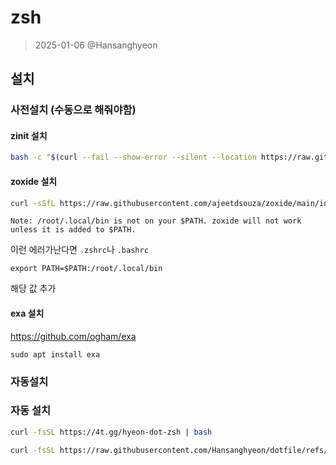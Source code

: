 # zsh

> 2025-01-06 @Hansanghyeon

## 설치

### 사전설치 (수동으로 해줘야함)

#### zinit 설치

```sh
bash -c "$(curl --fail --show-error --silent --location https://raw.githubusercontent.com/zdharma-continuum/zinit/HEAD/scripts/install.sh)"
```

#### zoxide 설치

```sh
curl -sSfL https://raw.githubusercontent.com/ajeetdsouza/zoxide/main/install.sh | sh
```

```
Note: /root/.local/bin is not on your $PATH. zoxide will not work unless it is added to $PATH.
```

이런 에러가난다면 `.zshrc`나 `.bashrc`

```
export PATH=$PATH:/root/.local/bin
```

해당 값 추가

#### exa 설치

https://github.com/ogham/exa

```
sudo apt install exa
```

### 자동설치

### 자동 설치

```sh
curl -fsSL https://4t.gg/hyeon-dot-zsh | bash
```

```sh
curl -fsSL https://raw.githubusercontent.com/Hansanghyeon/dotfile/refs/heads/main/zsh/setup.sh | bash
```
